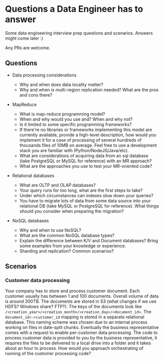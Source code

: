 # Questions a Data Engineer has to answer
Some data engineering interview prep questions and scenarios. Answers might come later :)

Any PRs are welcome.

## Questions

* Data processing considerations
  * Why and when does data locality matter?
  * Why and when is multi-region replication needed? What are the pros and cons there?

* MapReduce
  * What is map-reduce programming model?
  * When and why would you use and? When and why not?
  * Is it limited to some specific programming frameworks?
  * If there're no libraries or frameworks implementing this model are currently available, provide a high-level description, how would you implement it for a case of processing of several hundreds of thousands files of 10MB on average. Feel free to use a development stack you are familiar with (Python/NodeJS/Java/etc).
  * What are considerations of acquiring data from an sql database (take PostgreSQL or MySQL for reference) with an MR approach?
  * What are the approaches you use to test your MR-oriented code?

* Relational databases
  * What are OLTP and OLAP databases?
  * Your query runs for too long, what are the first steps to take?
  * Under which circumstances can indexes slow down your queries?
  * You have to migrate lots of data from some data source into your relational DB (take MySQL or PostgreSQL for reference). What things should you consider when preparing the migration?

* NoSQL databases
  * Why and when to use NoSQL? 
  * What are the common NoSQL database types?
  * Explain the difference between K/V and Document databases? Bring some examples from your knowledge or experience.
  * Sharding and replication? Common scenarios?
  

## Scenarios

### Customer data processing

Your company has to store and process customer document. Each customer usually has between 1 and 100 documents. Overall volume of data is around 300TB. The documents are stored in S3 (what changes if we use HDFS? Windows share? FTP?). The keys of the documents look like `/<creation_year>/<creation_month>/<creation_day>/<document_id>`. The `document_id<->customer_id` mapping is stored in a separate relational database. This naming scheme was chosen due to an internal process working on files in date-split chunks. Eventually the business representative comes with a request to enable per-customer data processing. The code to process customer data is provided to you by the business representative, it requires the files to be delivered to a local drive into a folder and it takes about an hour to process. How would you approach orchestrating of running of the customer processing code?
